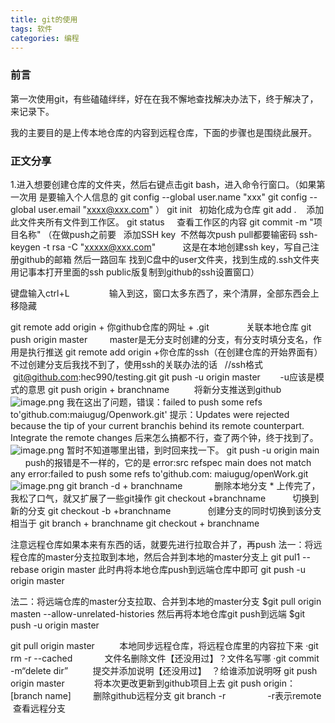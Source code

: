 ```yaml
---
title: git的使用
tags: 软件
categories: 编程
---
```

<meta name="referrer" content="no-referrer"/>

### 前言

第一次使用git，有些磕磕绊绊，好在在我不懈地查找解决办法下，终于解决了，来记录下。
<!-- more -->
我的主要目的是上传本地仓库的内容到远程仓库，下面的步骤也是围绕此展开。



### 正文分享

1.进入想要创建仓库的文件夹，然后右键点击git bash，进入命令行窗口。（如果第一次用
是要输入个人信息的
git config --global user.name "xxx"
git config --global user.email "[xxxx@xxx.com](mailto:xxxx@xxx.com)"
）
git init   初始化成为仓库
git add .    添加此文件夹所有文件到工作区。
git status     查看工作区的内容
git commit -m "项目名称"
（在做push之前要   添加SSH key  不然每次push pull都要输密码
ssh-keygen -t rsa -C "[xxxxx@xxx.com](mailto:xxxxx@xxx.com)"           这是在本地创建ssh key，写自己注册github的邮箱
然后一路回车
找到C盘中的user文件夹，找到生成的.ssh文件夹
用记事本打开里面的ssh public版复制到github的ssh设置窗口）

键盘输入ctrl+L                输入到这，窗口太多东西了，来个清屏，全部东西会上移隐藏

git remote add origin + 你github仓库的网址 + .git               关联本地仓库
git push origin master         master是无分支时创建的分支，有分支时填分支名，作用是执行推送
git remote add origin +你仓库的ssh（在创建仓库的开始界面有）不过创建分支后我找不到了，使用ssh的关联办法的话   //ssh格式  [git@github.com](mailto:git@github.com):hec990/testing.git
git push -u origin master        -u应该是模式的意思
git push origin + branchname          将新分支推送到github
![image.png](https://cdn.nlark.com/yuque/0/2023/png/34892071/1673792153339-5ccc6406-c50d-4e8c-9d1f-c2a6f86062ff.png#averageHue=%23100b04&clientId=u1eed3ae3-0d1a-4&from=paste&height=140&id=u4cb77b65&name=image.png&originHeight=231&originWidth=855&originalType=binary&ratio=1&rotation=0&showTitle=false&size=28084&status=done&style=none&taskId=u06103297-3d23-4803-94f6-c5c46523750&title=&width=518.1817882317174#alt=image.png)
我在这出了问题，错误：failed to push some refs to'github.com:maiugug/Openwork.git'
提示：Updates were rejected because the tip of your current branchis behind
its remote counterpart. Integrate the remote changes
后来怎么搞都不行，查了两个钟，终于找到了。
![image.png](https://cdn.nlark.com/yuque/0/2023/png/34892071/1673792197047-b27ec86b-f5df-4009-948c-85063a4256b0.png#averageHue=%23211e1b&clientId=u1eed3ae3-0d1a-4&from=paste&height=144&id=u86720fb3&name=image.png&originHeight=238&originWidth=697&originalType=binary&ratio=1&rotation=0&showTitle=false&size=31531&status=done&style=none&taskId=u5691f56e-5234-4584-93f8-040f322f10a&title=&width=422.42421800878014#alt=image.png)
暂时不知道哪里出错，到时回来找一下。
git push -u origin main         push的报错是不一样的，它的是
error:src refspec main does not match any
error:failed to push some refs to'github.com: maiugug/openWork.git
![image.png](https://cdn.nlark.com/yuque/0/2023/png/34892071/1673792337552-01145b04-4c1c-4ae2-9fdd-8b238709b7cb.png#averageHue=%230b0703&clientId=u1eed3ae3-0d1a-4&from=paste&height=95&id=u59df749c&name=image.png&originHeight=156&originWidth=780&originalType=binary&ratio=1&rotation=0&showTitle=false&size=20657&status=done&style=none&taskId=u2d531469-06ce-4f11-ad9a-143b906c667&title=&width=472.7272454043738#alt=image.png)
git branch -d + branchname             删除本地分支
*
上传完了，我松了口气，就又扩展了一些git操作
git checkout +branchname           切换到新的分支
git checkout -b +branchname               创建分支的同时切换到该分支
相当于
git branch + branchname
git checkout + branchname

注意远程仓库如果本来有东西的话，就要先进行拉取合并了，再push
法一：将远程仓库的master分支拉取到本地，然后合并到本地的master分支上
git pul1 --rebase origin master
此时冉将本地仓库push到远端仓库中即可
git push -u origin master

法二：将远端仓库的master分支拉取、合并到本地的master分支
$git pull origin masten --allow-unrelated-histories
然后再将本地仓库git push到远端
$git push -u origin master

git pull origin master          本地同步远程仓库，将远程仓库里的内容拉下来
·git rm -r --cached             文件名删除文件【还没用过】？文件名写哪
·git commit -m“delete dir”          提交并添加说明【还没用过】  ？给谁添加说明呀
git push origin master            将本次更改更新到github项目上去
git push origin：[branch name]         删除github远程分支
git branch -r                 -r表示remote  查看远程分支
